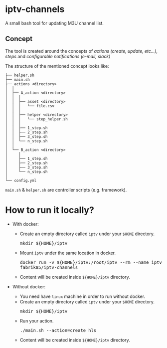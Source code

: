 # iptv-channels
A small bash tool for updating M3U channel list.

## Concept
The tool is created around the concepts of *actions (create, update, etc...), steps* and *configurable notifications (e-mail, slack)*

The structure of the mentioned concept looks like:
```
├── helper.sh
├── main.sh
├── actions <directory>
│  │
│  ├── A_action <directory>
│  │  │
│  │  ├── asset <directory>
│  │  │   └── file.csv
│  │  │
│  │  ├── helper <directory>
│  │  │   └── step_helper.sh
│  │  │
│  │  ├── 1_step.sh
│  │  ├── 2_step.sh
│  │  ├── 3_step.sh
│  │  └── n_step.sh
│  │  
│  └── B_action <directory>
│     │
│     ├── 1_step.sh
│     ├── 2_step.sh
│     ├── 3_step.sh
│     └── n_step.sh
│
└── config.yml
```

`main.sh` & `helper.sh` are controller scripts (e.g. framework).


# How to run it locally?

* With docker:
    * Create an empty directory called `iptv` under your `$HOME` directory.<pre>mkdir ${HOME}/iptv</pre>
    * Mount `iptv` under the same location in docker. <pre>docker run -v ${HOME}/iptv:/root/iptv --rm --name iptv... fabrik85/iptv-channels</pre>
    * Content will be created inside `${HOME}/iptv` directory.</pre>

* Without docker:
    * You need have `linux` machine in order to run without docker.
    * Create an empty directory called `iptv` under your `$HOME` directory.<pre>mkdir ${HOME}/iptv</pre>
    * Run your action. <pre>./main.sh --action=create_hls</pre>
    * Content will be created inside `${HOME}/iptv` directory.</pre>

